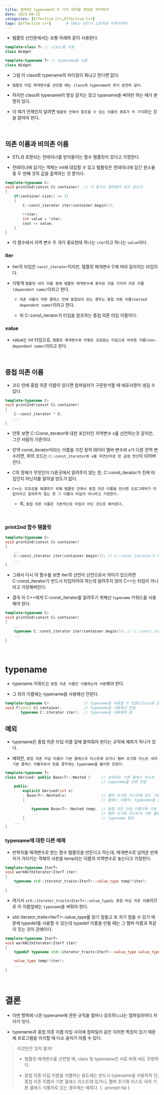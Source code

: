 ```yaml
---
title: 항목42 typename의 두 가지 의미를 제대로 파악하자
date: 2023-09-22
categories: [Effective C++,Effective C++]
tags: [effective c++]		# TAG는 반드시 소문자로 이루어져야
---
```


* 템플릿 선언문에서는 보통 아래와 같이 사용된다.

```c++
template<class T> // class를 사용
class Widget

template<typename T> // typename을 사용
class Widget
```

* 그럼 이 class와 typename의 차이점이 뭐냐고 한다면 없다.

* `템플릿 타입 매개변수를 선언할 때는 class와 typename의 뜻이 완전히 같다.`

* 하지만 class와 typename이 항상 같지는 않고 typename을 써야만 하는 때가 분명히 있다.

* 이 때가 언제인지 알려면 `템플릿 안에서 참조할 수 있는 이름의 종류가 두 가지`라는 것을 알아야 한다.

<br>

## 의존 이름과 비의존 이름

* STL과 호환되는 컨테이너를 받아들이는 함수 템플릿이 있다고 가정한다.

* 컨테이너에 담기는 객체는 int에 대입할 수 있고 템플릿은 컨테이너에 담긴 원소들 중 두 번째 것의 값을 출력하는 것 뿐이다.

```c++
template<typename C>
void print2nd(consst C& container)  // 이 함수는 컴파일이 되지 않는다
{
    if(container.size() >= 2)
    {
        C::const_iterator iter(container.begin());

        ++iter;
        int value = *iter;
        cout << value;
    }
}
```

* 이 함수에서 지역 변수 두 개가 중요한데 하나는 `iter`이고 하나는 `value`이다.


### iter

* iter의 타입은 `const_iterator`이지만, 템플릿 매개변수 C에 따라 달라지는 타입이다.

* 이렇게 `템플릿 내의 이름 중에 템플릿 매개변수에 종속된 것을 가리켜 의존 이름(dependent name)`이라고 한다.

  * `의존 이름이 어떤 클래스 안에 중첩되어 있는 경우는 중첩 의존 이름(nested dependent name)`이라고 한다.

  * 위 C::const_iterator가 타입을 참조하는 중첩 의존 타입 이름이다.


### value 

* value는 int 타입으로, `템플릿 매개변수와 어떻든 상관없는 타입으로 비의존 이름(non-dependent name)`이라고 한다.

<br>

## 중첩 의존 이름

* 코드 안에 중첩 의존 이름이 있다면 컴파일러가 구문분석할 때 에로사항이 생길 수 있다.

```c++
template<typename C>
void print2nd(consst C& container)
{
    C::const_iterator * X;
    ...
}
```

* 언뜻 보면 C::Const_iterator에 대한 포인터인 지역변수 x를 선언하는것 같지만, 그건 사람의 기준이다.

* 만약 const_iterator이라는 이름을 가진 정적 데이터 멤버 변수와 x가 다른 전역 변수라면, 위의 코드는 `C::const_iterator와 x를 피연산자로 한 곱셈 연산`이 되어버린다.

* C의 정체가 무엇인지 다른곳에서 알려주지 않는 한, C::const_iterator가 진짜 타입인지 아닌지를 알아낼 방도가 없다.

* `C++는 모호성을 해결하기 위해 템플릿 안에서 중첩 의존 이름을 만나면 프로그래머가 타입이라고 알려주지 않는 한 그 이름이 타입이 아니라고 가정한다.`

  * 즉, `중첩 의존 이름은 기본적으로 타입이 아닌 것으로 해석된다.`

<br>

### print2nd 함수 템플릿

```c++
template<typename C>
void print2nd(consst C& container)
{
    ...
    C::const_iterator iter(container.begin()); // C::const_iterator가 타입이 아님
    ...
}
```

* 그래서 다시 이 함수를 보면 iter의 선언이 선언으로서 의미가 있으려면 C::const_iterator가 반드시 타입이어야 하는데 알려주지 않아 C++는 타입이 아니라고 가정해버린다.

* 결국 이 C++에게 C::const_iterator를 알려주기 위해선 `typename` 키워드를 사용해야 한다.

```c++
template<typename C>
void print2nd(consst C& container)
{   
    ...
    typename C::const_iterator iter(container.begin()); // C::const_iterator는 타입
    ...
}
```

<br>

**typename**
==========

* typename 키워드는 `중첩 의존 이름만 식별하는데 사용`해야 한다.

* 그 외의 이름에는 typename을 사용해선 안된다.

```c++
template<typename C>                // typename을 사용할 수 있음(class와 같은 의미)
void f(const C& container,          // typename을 사용해선 안됨
       typename C::iterator iter);  // typename을 사용해야 함
```

## 예외

* typename은 중첩 의존 타입 이름 앞에 붙여줘야 한다는 규칙에 예외가 하나가 있다.

* 예외란, `중첩 의존 타입 이름이 기본 클래스의 리스트에 있거나 멤버 초기화 리스트 내의 기본 클래스 식별자로서 있을 경우에는 typename을 붙이면 안된다.`


```c++
template<typename T>
class Derived: public Base<T>::Nested {     // 상속되는 기본 클래스 리스트
                                            // typename을 쓰면 안됨
    public:
        explicit Derived(int x)
        : Base<T>::Nested(x)                // 멤버 초기화 리스트에 있는 기본
        {                                   // 클래스 식별자: typename을 쓰면 안됨

            typename Base<T>::Nested temp;  // 중첩 의존 타입 이름이며 기본 클래스 리스트에 없고
            ...                             // 멤버 초기화 리스트의 기본 클래스 식별자도 아님
        }                                   // typename 필요
    ...
}
```

### typename에 대한 다른 예제

* 반복자를 매개변수로 받는 함수 템플릿을 만든다고 하는데, 매개변수로 넘어온 반복자가 가리키는 객체의 사본을 temp라는 이름의 지역변수로 놓는다고 가정한다.

```c++
template<typename IterT>
void workWithIterator(IterT iter)
{
    typename std::iterator_traits<IterT>::value_type temp(*iter);
    ...
}
```

* 여기서 `std::iterator_traits<IterT>::value_type는 중첩 타입 의존 이름`이므로 이 이름앞에는 `typename`을 써줘야 한다.

* std::iterator_traits\<IterT>::value_type를 읽기 힘들고 또 치기 힘들 수 있기 때문에 typedef를 사용할 수 있는데 typedef 이름을 만들 때는 그 멤버 이름과 똑같이 짓는 것이 관례이다.

```c++
template<typename IterT>
void workWithIterator(IterT iter)
{
    typedef typename std::iterator_traits<IterT>::value_type value_type;

    value_type temp(*iter);
    ...
}
```

<br>

**결론**
==========

* 이번 항목에 나온 typename에 관한 규칙을 얼마나 강조하느냐는 컴파일러마다 차이가 잇다.

* typename과 중첩 의존 이름 타입 사이에 컴파일러 같은 이러한 특징이 있기 때문에 프로그램을 이식할 때 다소 골치가 아플 수 있다.

> 이것만은 잊지 말자!
> * 템플릿 매개변수를 선언할 때, class 및 typename은 서로 바꿔 써도 무방하다.
> 
> * 중첩 의존 타입 이름을 식별하는 용도에는 반드시 typename을 사용하자
>   단, 중첩 의존 이름이 기본 클래스 리스트에 있거나, 멤버 초기화 리스트 내의 기본 클래스
>   식별자로 있는 경우에는 예외다.
{: .prompt-tip }
